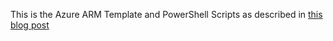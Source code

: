 This is the Azure ARM Template and PowerShell Scripts as described in [this blog post](https://www.odity.co.uk/articles/azure-vm-dsc-with-different-wmf-version)
